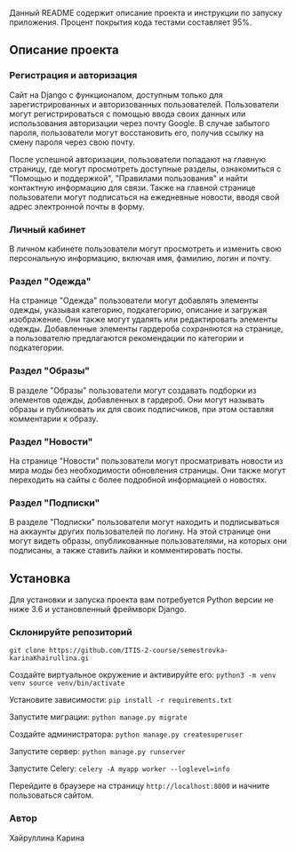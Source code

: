 Данный README содержит описание проекта и инструкции по запуску приложения. Процент покрытия кода тестами составляет 95%.

## Описание проекта
### Регистрация и авторизация
Сайт на Django с функционалом, доступным только для зарегистрированных и авторизованных пользователей. Пользователи могут регистрироваться с помощью ввода своих данных или использования авторизации через почту Google. В случае забытого пароля, пользователи могут восстановить его, получив ссылку на смену пароля через свою почту.

После успешной авторизации, пользователи попадают на главную страницу, где могут просмотреть доступные разделы, ознакомиться с "Помощью и поддержкой", "Правилами пользования" и найти контактную информацию для связи. Также на главной странице пользователи могут подписаться на ежедневные новости, вводя свой адрес электронной почты в форму.

### Личный кабинет
В личном кабинете пользователи могут просмотреть и изменить свою персональную информацию, включая имя, фамилию, логин и почту.

### Раздел "Одежда"
На странице "Одежда" пользователи могут добавлять элементы одежды, указывая категорию, подкатегорию, описание и загружая изображение. Они также могут удалять или редактировать элементы одежды. Добавленные элементы гардероба сохраняются на странице, а пользователю предлагаются рекомендации по категории и подкатегории.

### Раздел "Образы"
В разделе "Образы" пользователи могут создавать подборки из элементов одежды, добавленных в гардероб. Они могут называть образы и публиковать их для своих подписчиков, при этом оставляя комментарии к образу.

### Раздел "Новости"
На странице "Новости" пользователи могут просматривать новости из мира моды без необходимости обновления страницы. Они также могут переходить на сайты с более подробной информацией о новостях.

### Раздел "Подписки"
В разделе "Подписки" пользователи могут находить и подписываться на аккаунты других пользователей по логину. На этой странице они могут видеть образы, опубликованные пользователями, на которых они подписаны, а также ставить лайки и комментировать посты.


## Установка

Для установки и запуска проекта вам потребуется Python версии не ниже 3.6 и установленный фреймворк Django.

### Склонируйте репозиторий
`git clone https://github.com/ITIS-2-course/semestrovka-karinaKhairullina.gi`


Создайте виртуальное окружение и активируйте его:
`python3 -m venv venv
source venv/bin/activate`

Установите зависимости:
`pip install -r requirements.txt`

Запустите миграции:
`python manage.py migrate`

Создайте администратора:
`python manage.py createsuperuser`

Запустите сервер:
`python manage.py runserver`

Запустите Celery:
`celery -A myapp worker --loglevel=info`

Перейдите в браузере на страницу 
`http://localhost:8000` 
и начните пользоваться сайтом.

### Автор

Хайруллина Карина 
